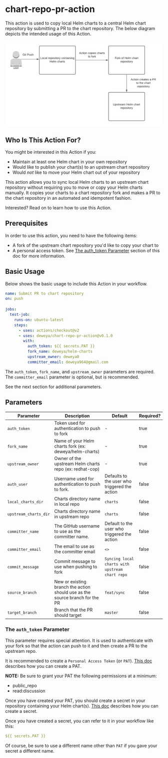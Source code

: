 # chart-repo-pr-action
This action is used to copy local Helm charts to a central Helm chart repository by submitting a PR to the chart repository. The below diagram depicts the intended usage of this Action.

![Diagram of chart-repo-pr-action](./images/chart-repo-pr-action.png)

## Who Is This Action For?
You might be interested in this Action if you:
* Maintain at least one Helm chart in your own repository
* Would like to publish your chart(s) to an upstream chart repository
* Would _not_ like to move your Helm chart out of your repository

This action allows you to sync local Helm charts to an upstream chart repository without requiring you to move or copy your Helm charts manually. It copies your charts to a chart repository fork and makes a PR to the chart repository in an automated and idempotent fashion.

Interested? Read on to learn how to use this Action.

## Prerequisites
In order to use this action, you need to have the following items:
* A fork of the upstream chart repository you'd like to copy your chart to
* A personal access token. See [The auth_token Parameter](#the-auth_token-parameter) section of this doc for more information.

## Basic Usage
Below shows the basic usage to include this Action in your workflow.
```yaml
name: Submit PR to chart repository
on: push

jobs:
  test-job:
    runs-on: ubuntu-latest
    steps:
      - uses: actions/checkout@v2
      - uses: deweya/chart-repo-pr-action@v0.1.0
        with:
          auth_token: ${{ secrets.PAT }}
          fork_name: deweya/helm-charts
          upstream_owner: deweya0
          committer_email: deweya964@gmail.com
```
The `auth_token`, `fork_name`, and `upstream_owner` parameters are required. The `committer_email` parameter is optional, but is recommended.

See the next section for additional parameters.

## Parameters
| Parameter | Description | Default | Required? |
| --------- | ----------- | ------- | --------- |
| `auth_token` | Token used for authentication to push to fork | - | true |
| `fork_name` | Name of your Helm charts fork (ex: deweya/helm-charts) | - | true |
| `upstream_owner` | Owner of the upstream Helm charts repo (ex: redhat-cop) | - | true |
| `auth_user` | Username used for authentication to push to fork. | Defaults to the user who triggered the action | false |
| `local_charts_dir` | Charts directory name in local repo | `charts` | false |
| `upstream_charts_dir` | Charts directory name in upstream repo | `charts` | false |
| `committer_name` | The GitHub username to use as the committer name. | Default to the user who triggered the action | false |
| `committer_email` | The email to use as the committer email | `<>` | false |
| `commit_message` | Commit message to use when pushing to fork | `Syncing local charts with upstream chart repo` | false |
| `source_branch` | New or existing branch the action should use as the source branch for the PR | `feat/sync` | false |
| `target_branch` | Branch that the PR should target | `master` | false |

### The `auth_token` Parameter
This parameter requires special attention. It is used to authenticate with your fork so that the action can push to it and then create a PR to the upstream repo.

It is recommended to create a `Personal Access Token` (or `PAT`). [This doc](https://docs.github.com/en/free-pro-team@latest/github/authenticating-to-github/creating-a-personal-access-token#creating-a-token) describes how you can create a PAT.

**NOTE:** Be sure to grant your PAT the following permissions at a minimum:
* public_repo
* read:discussion

Once you have created your PAT, you should create a secret in your repository containing your Helm chart(s). [This doc](https://docs.github.com/en/free-pro-team@latest/actions/reference/encrypted-secrets#creating-encrypted-secrets-for-a-repository) describes how you can create a secret.

Once you have created a secret, you can refer to it in your workflow like this:
```yaml
${{ secrets.PAT }}
```

Of course, be sure to use a different name other than `PAT` if you gave your secret a different name.
